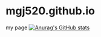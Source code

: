 # mgj520.github.io
my page
[![Anurag's GitHub stats](https://github-readme-stats.vercel.app/api?MGJ520=anuraghazra)](https://github.com/anuraghazra/github-readme-stats)
